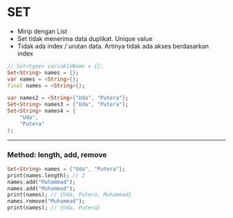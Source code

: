 # SET

- Mirip dengan List
- Set tidak menerima data duplikat. Unique value
- Tidak ada index / urutan data. Artinya tidak ada akses berdasarkan index

```dart
// Set<type> variableName = {};
Set<String> names = {};
var names = <String>{};
final names = <String>{};

var names2 = <String>{"Uda", "Putera"};
Set<String> names3 = {"Uda", "Putera"};
Set<String> names4 = {
    "Uda",
    "Putera"
};
```

---

### Method: length, add, remove

```dart
Set<String> names = {"Uda", "Putera"};
print(names.length); // 2
names.add("Muhammad");
names.add("Muhammad");
print(names); // {Uda, Putera, Muhammad}
names.remove("Muhammad");
print(names); // {Uda, Putera}
```
